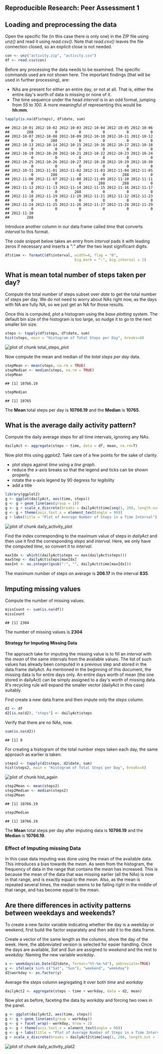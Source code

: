 
## Reproducible Research: Peer Assessment 1

## Loading and preprocessing the data

Open the specific file (in this case there is only one) in the ZIP file
using *unz()* and read it using *read.csv()*. Note that *read.csv()* leaves
the file connection closed, so an explicit close is not needed.


```r
con <- unz("activity.zip", "activity.csv")
df <- read.csv(con)
```
Before any processing the data needs to be examined. The specific commands
used are not shown here. The important findings (that will be used in 
further processing), are:
- NAs are present for either an entire day, or not at all. That is, either
the entire day's worth of data is missing or none of it.
- The time sequence under the head *interval* is in an odd format, jumping
from *55* to *100*. A more meaningful of representing this would be **hh:mm**.


```r
tapply(is.na(df$steps), df$date, sum)
```

```
## 2012-10-01 2012-10-02 2012-10-03 2012-10-04 2012-10-05 2012-10-06 
##        288          0          0          0          0          0 
## 2012-10-07 2012-10-08 2012-10-09 2012-10-10 2012-10-11 2012-10-12 
##          0        288          0          0          0          0 
## 2012-10-13 2012-10-14 2012-10-15 2012-10-16 2012-10-17 2012-10-18 
##          0          0          0          0          0          0 
## 2012-10-19 2012-10-20 2012-10-21 2012-10-22 2012-10-23 2012-10-24 
##          0          0          0          0          0          0 
## 2012-10-25 2012-10-26 2012-10-27 2012-10-28 2012-10-29 2012-10-30 
##          0          0          0          0          0          0 
## 2012-10-31 2012-11-01 2012-11-02 2012-11-03 2012-11-04 2012-11-05 
##          0        288          0          0        288          0 
## 2012-11-06 2012-11-07 2012-11-08 2012-11-09 2012-11-10 2012-11-11 
##          0          0          0        288        288          0 
## 2012-11-12 2012-11-13 2012-11-14 2012-11-15 2012-11-16 2012-11-17 
##          0          0        288          0          0          0 
## 2012-11-18 2012-11-19 2012-11-20 2012-11-21 2012-11-22 2012-11-23 
##          0          0          0          0          0          0 
## 2012-11-24 2012-11-25 2012-11-26 2012-11-27 2012-11-28 2012-11-29 
##          0          0          0          0          0          0 
## 2012-11-30 
##        288
```

Introduce another column in our data.frame called *time* that converts
*interval* to this format.

The code snippet below takes an entry from *interval* pads it with leading
zeros if necessary and inserts a *":"* after the two least significant digits.


```r
df$time <- formatC(df$interval, width=4, flag = "0",
                                big.mark = ":", big.interval = 2)
```

## What is mean total number of steps taken per day?

Compute the total number of steps subset over *date* to get the total number
of steps per day. We do not need to worry about NAs right now, as the days
with NA are fully NA, so we just get an NA for those results.

Once this is computed, plot a histogram using the *base plotting* system.
The default bin size of the histogram is too large, so nudge it to go to the
next smaller bin size.


```r
steps <- tapply(df$steps, df$date, sum)
hist(steps, main = "Histogram of Total Steps per Day", breaks=8)
```

![plot of chunk total_steps_plot](figure/total_steps_plot-1.png) 

Now compute the mean and median of the *total steps per day* data.


```r
stepMean <- mean(steps, na.rm = TRUE)
stepMedian <- median(steps, na.rm = TRUE)
stepMean
```

```
## [1] 10766.19
```

```r
stepMedian
```

```
## [1] 10765
```

The **Mean** total steps per day is **10766.19**
and the **Median** is **10765**.


## What is the average daily activity pattern?

Compute the daily average steps for all time intervals, ignoring any NAs.


```r
dailyAct <- aggregate(steps ~ time, data = df, mean, na.rm=T)
```

Now plot this using *ggplot2*. Take care of a few points for the sake of
clarity.
- plot *steps* against *time* using a *line graph*.
- reduce the x-axis breaks so that the legend and ticks can be shown 
properly.
- rotate the x-axis legend by 90 degress for legibility
- add a title


```r
library(ggplot2)
g <- ggplot(dailyAct, aes(time, steps))
g <- g + geom_line(aes(group = 1))
g <- g + scale_x_discrete(breaks = dailyAct$time[seq(1, 288, length.out = 17)])
g <- g + theme(axis.text.x = element_text(angle = 90))
g + labs(title = "Plot of Average Number of Steps in a Time Interval")
```

![plot of chunk daily_activity_plot](figure/daily_activity_plot-1.png) 

Find the index corresponding to the maximum value of steps in *dailyAct*
and then use it find the corresponding *steps* and *interval*. Here, we only
have the computed *time*, so convert it to *interval*.


```r
maxIdx <- which((dailyAct$steps == max(dailyAct$steps)))
maxStep <- dailyAct$steps[maxIdx]
maxInt <- as.integer(gsub(":", "", dailyAct$time[maxIdx]))
```

The maximum number of steps on average is **206.17** in
the interval **835**.

## Imputing missing values

Compute the number of missing values.


```r
missCount <- sum(is.na(df))
missCount
```

```
## [1] 2304
```
The number of missing values is **2304**

#### Strategy for Imputing Missing Data
The approach take for imputing the missing value is to fill an *interval*
with the *mean* of the same intervals from the available values. The list
of such values has already been computed in a previous step and stored in the
data.frame dailyAct. As mentioned in the beginning of this document, the
missing data is for entire days only.
An entire days worth of mean (the one stored in dailyAct) can be simply
assigned to a day's worth of missing data. R's recycling rule will expand
the smaller vector (dailyAct in this case) suitably.

First create a new data.frame and then impute only the *steps* column.


```r
d2 <- df
d2[is.na(d2), "steps"] <- dailyAct$steps
```

Verify that there are no NAs, now.


```r
sum(is.na(d2))
```

```
## [1] 0
```

For creating a histogram of the total number steps taken each day, the same
approach as earlier is taken.


```r
steps2 <- tapply(d2$steps, d2$date, sum)
hist(steps2, main = "Histogram of Total Steps per Day", breaks=8)
```

![plot of chunk hist_again](figure/hist_again-1.png) 

```r
step2Mean <- mean(steps2)
step2Median <- median(steps2)
step2Mean
```

```
## [1] 10766.19
```

```r
step2Median
```

```
## [1] 10766.19
```

The **Mean** total steps per day after imputing data is
**10766.19** and the **Median** is
**10766.19**.

### Effect of Imputing missing Data

In this case data imputing was done using the mean of the available data.
This introduces a bias towards the *mean*. As seen from the histogram,
the frequency of data in the range that contains the *mean* has increased.
This is because the mean of the data that was missing earlier (all the NAs)
is now in that range, and is exactly equal to the *mean*. Also, as the mean
is repeated several times, the median seems to be falling right in the
middle of that range, and has become equal to the mean.

## Are there differences in activity patterns between weekdays and weekends?

To create a new factor variable indicating whether the day is a weekday or
weekend, first build the factor separately and then add it to the data.frame.

Create a vector of the same length as the columns, show the day of the week.
Here, the abbreviated version is selected for easier handling. Once the
days are available, *Sat* and *Sun* are assigned to *weekend* and the rest
to *weekday*. Naming the new variable *workday*.


```r
x <- weekdays(as.Date(d2$date, format="%Y-%m-%d"), abbreviate=TRUE)
y <- ifelse(x %in% c("Sat", "Sun"), "weekend", "weekday")
d2$workday <- as.factor(y)
```
Average the *steps* column segregating it over both *time* and *workday*


```r
dailyAct2 <- aggregate(steps ~ time + workday, data = d2, mean)
```

Now plot as before, faceting the data by *workday* and forcing two rows
in the panel.


```r
g <- ggplot(dailyAct2, aes(time, steps))
g <- g + geom_line(aes(group = workday))
g <- g + facet_wrap(~ workday, nrow = 2)
g <- g + theme(axis.text.x = element_text(angle = 90))
g <- g + labs(title = "Plot of Average Number of Steps in a Time Interval")
g + scale_x_discrete(breaks = dailyAct2$time[seq(1, 288, length.out = 17)])
```

![plot of chunk daily_activity_plat2](figure/daily_activity_plat2-1.png) 



